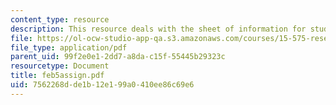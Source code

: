 ```yaml
---
content_type: resource
description: This resource deals with the sheet of information for students.
file: https://ol-ocw-studio-app-qa.s3.amazonaws.com/courses/15-575-research-seminar-in-it-and-organizations-economic-perspectives-spring-2004/7562268dde1b12e199a0410ee86c69e6_feb5assign.pdf
file_type: application/pdf
parent_uid: 99f2e0e1-2dd7-a8da-c15f-55445b29323c
resourcetype: Document
title: feb5assign.pdf
uid: 7562268d-de1b-12e1-99a0-410ee86c69e6
---
```

